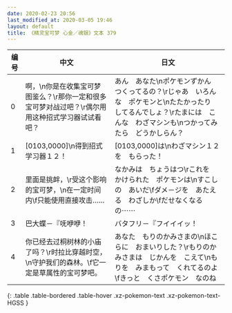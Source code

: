 ```yaml
---
date: 2020-02-23 20:56
last_modified_at: 2020-03-05 19:46
layout: default
title: 《精灵宝可梦 心金／魂银》文本 379
---
```

| 编号 | 中文 | 日文 |
| ---- | ---- | ---- |
| 0 | 啊，\n你是在收集宝可梦图鉴么？\r那你一定和很多宝可梦对战过吧？\r偶尔用用这种招式学习器试试看吧？ | あん　あなた\nポケモンずかん　つくってるの？\rじゃあ　いろんな　ポケモンと\nたたかったり　してるんでしょ？\rたまには　こんな　わざマシンも\nつかってみたら　どうかしらん？ |
| 1 | [0103,0000]\n得到招式学习器１２！ | [0103,0000]は\nわざマシン１２を　もらった！ |
| 2 | 里面是挑衅，\r受这个影响的宝可梦，\n在一定时间内\f只能使用直接攻击…… | なかみは　ちょうはつ\rこれを　かけられた　ポケモンは\nすこしの　あいだ\fダメ－ジを　あたえる　わざしか\fだせなくなるの⋯⋯ |
| 3 | 巴大蝶－『呒咿咿！ | バタフリ－『フイイイッ！ |
| 4 | 你已经去过桐树林的小庙了吗？\r时拉比穿越时空，\n守护我们的森林。\f它一定是草属性的宝可梦吧。 | あなた　もりのかみさまの\nほこらに　おまいりした？\rもりのかみさまは　じかんを　こえて\nもりを　みまもって　くれてるのよ\fきっと　くさポケモン　なのね |
{: .table .table-bordered .table-hover .xz-pokemon-text .xz-pokemon-text-HGSS }